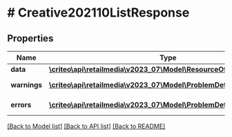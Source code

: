 # # Creative202110ListResponse

## Properties

Name | Type | Description | Notes
------------ | ------------- | ------------- | -------------
**data** | [**\criteo\api\retailmedia\v2023_07\Model\ResourceOfCreative202110[]**](ResourceOfCreative202110.md) |  | [optional]
**warnings** | [**\criteo\api\retailmedia\v2023_07\Model\ProblemDetails[]**](ProblemDetails.md) |  | [optional] [readonly]
**errors** | [**\criteo\api\retailmedia\v2023_07\Model\ProblemDetails[]**](ProblemDetails.md) |  | [optional] [readonly]

[[Back to Model list]](../../README.md#models) [[Back to API list]](../../README.md#endpoints) [[Back to README]](../../README.md)
